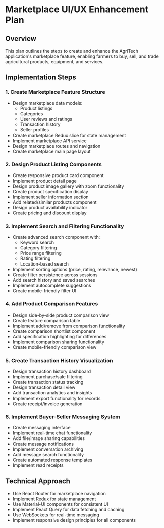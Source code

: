 # Marketplace UI/UX Enhancement Plan

## Overview
This plan outlines the steps to create and enhance the AgriTech application's marketplace feature, enabling farmers to buy, sell, and trade agricultural products, equipment, and services.

## Implementation Steps

### 1. Create Marketplace Feature Structure
- Design marketplace data models:
  - Product listings
  - Categories
  - User reviews and ratings
  - Transaction history
  - Seller profiles
- Create marketplace Redux slice for state management
- Implement marketplace API service
- Design marketplace routes and navigation
- Create marketplace main page layout

### 2. Design Product Listing Components
- Create responsive product card component
- Implement product detail page
- Design product image gallery with zoom functionality
- Create product specification display
- Implement seller information section
- Add related/similar products component
- Design product availability indicator
- Create pricing and discount display

### 3. Implement Search and Filtering Functionality
- Create advanced search component with:
  - Keyword search
  - Category filtering
  - Price range filtering
  - Rating filtering
  - Location-based search
- Implement sorting options (price, rating, relevance, newest)
- Create filter persistence across sessions
- Add search history and saved searches
- Implement autocomplete suggestions
- Create mobile-friendly filter UI

### 4. Add Product Comparison Features
- Design side-by-side product comparison view
- Create feature comparison table
- Implement add/remove from comparison functionality
- Create comparison shortlist component
- Add specification highlighting for differences
- Implement comparison sharing functionality
- Create mobile-friendly comparison view

### 5. Create Transaction History Visualization
- Design transaction history dashboard
- Implement purchase/sale filtering
- Create transaction status tracking
- Design transaction detail view
- Add transaction analytics and insights
- Implement export functionality for records
- Create receipt/invoice generation

### 6. Implement Buyer-Seller Messaging System
- Create messaging interface
- Implement real-time chat functionality
- Add file/image sharing capabilities
- Create message notifications
- Implement conversation archiving
- Add message search functionality
- Create automated response templates
- Implement read receipts

## Technical Approach
- Use React Router for marketplace navigation
- Implement Redux for state management
- Use Material-UI components for consistent UI
- Implement React Query for data fetching and caching
- Use WebSockets for real-time messaging
- Implement responsive design principles for all components